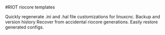 #RIOT  riocore templates

Quickly regenerate .ini and .hal file customizations for linuxcnc.
Backup and version history
Recover from accidental riocore generations.
Easily restore generated configs.

